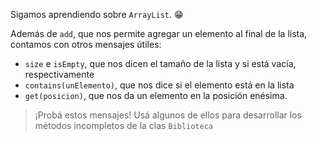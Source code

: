 Sigamos aprendiendo sobre `ArrayList`. :grin:

Además de `add`, que nos permite agregar un elemento al final de la lista, contamos con otros mensajes útiles: 

*  `size` e `isEmpty`, que nos dicen el tamaño de la lista y si está vacía, respectivamente
*  `contains(unElemento)`, que nos dice si el elemento está en la lista
*  `get(posicion)`, que nos da un elemento en la posición enésima.

> ¡Probá estos mensajes! Usá algunos de ellos para desarrollar los métodos incompletos de la clas `Biblioteca`
> 